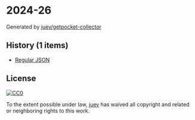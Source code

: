 # 2024-26

Generated by [juev/getpocket-collector](https://github.com/juev/getpocket-collector)

## History (1 items)

- [Regular JSON](https://neilmadden.blog/2023/05/31/regular-json/)

## License

[![CC0](https://mirrors.creativecommons.org/presskit/buttons/88x31/svg/cc-zero.svg)](https://creativecommons.org/publicdomain/zero/1.0/)

To the extent possible under law, [juev](https://github.com/juev) has waived all copyright and related or neighboring rights to this work.
